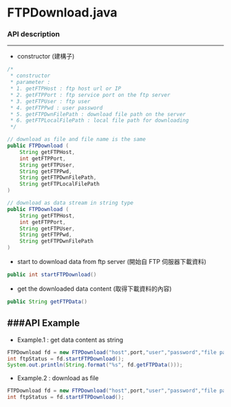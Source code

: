 # FTPDownload.java

<script type="text/javascript" src="../js/general.js"></script>

### API description
---

* constructor (建構子)

```Java
/*
 * constructor
 * parameter : 
 * 1. getFTPHost : ftp host url or IP
 * 2. getFTPPort : ftp service port on the ftp server
 * 3. getFTPUser : ftp user
 * 4. getFTPPwd : user password
 * 5. getFTPDwnFilePath : download file path on the server
 * 6. getFTPLocalFilePath : local file path for downloading
 */

// download as file and file name is the same
public FTPDownload (
    String getFTPHost,
    int getFTPPort,
    String getFTPUser,
    String getFTPPwd,
    String getFTPDwnFilePath,
    String getFTPLocalFilePath
) 

// download as data stream in string type
public FTPDownload (
    String getFTPHost,
    int getFTPPort,
    String getFTPUser,
    String getFTPPwd,
    String getFTPDwnFilePath
) 
```

* start to download data from ftp server (開始自 FTP 伺服器下載資料)

```Java
public int startFTPDownload()
```

* get the downloaded data content (取得下載資料的內容)

```Java
public String getFTPData()
```

###API Example
---

* Example.1 : get data content as string

```Java
FTPDownload fd = new FTPDownload("host",port,"user","password","file path on the server");
int ftpStatus = fd.startFTPDownload();
System.out.println(String.format("%s", fd.getFTPData()));
```

* Example.2 : download as file

```Java
FTPDownload fd = new FTPDownload("host",port,"user","password","file path on the server", "file path on the local");
int ftpStatus = fd.startFTPDownload();
```

